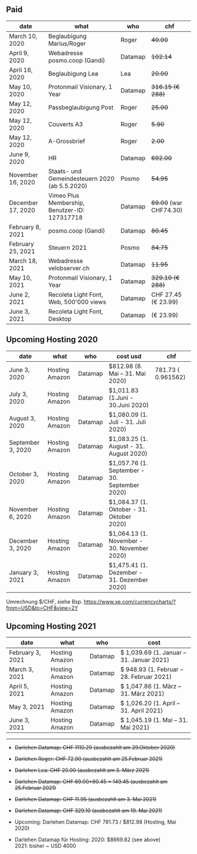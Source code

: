 ## Paid

| date  | what  | who  | chf  | 
|---|---|---|---|
| March 10, 2020  | Beglaubigung Marius/Roger | Roger | <strike>40.00</strike>  |
| April 9, 2020 |  Webadresse posmo.coop (Gandi) | Datamap  | <strike>102.14</strike>  | 
| April 16, 2020 | Beglaubigung Lea  |  Lea | <strike>20.00</strike>  | 
| May 10, 2020 | Protonmail Visionary, 1 Year | Datamap | <strike>316.15 (€ 288)</strike>  |
| May 12, 2020 | Passbeglaubigung Post | Roger | <strike>25.00</strike>  |
| May 12, 2020 | Couverts A3 | Roger | <strike>5.90</strike>  |
| May 12, 2020 | A-Grossbrief | Roger | <strike>2.00</strike>  |
| June 9, 2020 | HR | Datamap | <strike>692.00</strike>  |
| November 16, 2020 | Staats- und Gemeindesteuern 2020 (ab 5.5.2020) | Posmo | <strike>54.95</strike>  |
| December 17, 2020 | Vimeo Plus Membership, Benutzer-ID: 127317718 | Datamap | <strike>69.00</strike> (war CHF74.30) |
| February 8, 2021 | posmo.coop (Gandi) | Datamap | <strike>80.45</strike> |
| February 25, 2021 | Steuern 2021 | Posmo | <strike>84.75</strike> |
| March 18, 2021 | Webadresse velobserver.ch | Datamap | <strike>11.95</strike> |
| May 10, 2021 | Protonmail Visionary, 1 Year | Datamap | <strike>329.10 (€ 288)</strike> |
| June 2, 2021 | Recoleta Light Font, Web, 500'000 views | Datamap | CHF 27.45 (€ 23.99) |
| June 3, 2021 | Recoleta Light Font, Desktop | Datamap | (€ 23.99) |

## Upcoming Hosting 2020

| date  | what  | who  | cost usd | chf |
|---|---|---|---|---|
| June 3, 2020 | Hosting Amazon | Datamap | $812.98 (8. Mai – 31. Mai 2020)  |  781.73 ( 0.961562) |
| July 3, 2020 | Hosting Amazon | Datamap | $1,011.83 (1.Juni - 30.Juni 2020) | |
| August 3, 2020 | Hosting Amazon | Datamap | $1,080.09 (1. Juli - 31. Juli 2020) | |
| September 3, 2020 | Hosting Amazon | Datamap | $1,083.25 (1. August - 31. August 2020)  | |
| October 3, 2020 | Hosting Amazon | Datamap | $1,057.76 (1. September - 30. September 2020) | |
| November 6, 2020 | Hosting Amazon | Datamap | $1,084.37 (1. Oktober - 31. Oktober 2020) | |
| December 3, 2020 | Hosting Amazon | Datamap | $1,064.13 (1. November - 30. November 2020) | |
| January 3, 2021 | Hosting Amazon | Datamap | $1,475.41 (1. Dezember - 31. Dezember 2020) | |

Umrechnung $/CHF, siehe Bsp. https://www.xe.com/currencycharts/?from=USD&to=CHF&view=2Y        

## Upcoming Hosting 2021

| date  | what  | who  | cost  | 
|---|---|---|---|
| February 3, 2021 | Hosting Amazon | Datamap | $ 1,039.69 (1. Januar – 31. Januar 2021)  |
| March 3, 2021 | Hosting Amazon | Datamap | $ 948.93 (1. Februar – 28. Februar 2021)  |
| April 5, 2021 | Hosting Amazon | Datamap | $ 1,047.86 (1. März – 31. März 2021)  |
| May 3, 2021 | Hosting Amazon | Datamap | $ 1,026.20 (1. April – 31. April 2021)  |
| June 3, 2021 | Hosting Amazon | Datamap | $ 1,045.19 (1. Mai – 31. Mai 2021)  |


----
              
- <strike>Darlehen Datamap: CHF 1110.29 (ausbezahlt am 29.Oktober 2020)</strike>
- <strike>Darlehen Roger: CHF 72.90  (ausbezahlt am 25.Februar 2021)</strike>
- <strike>Darlehen Lea: CHF 20.00 (ausbezahlt am 3. März 2021)</strike>
- <strike>Darlehen Datamap: CHF 69.00+80.45 = 149.45 (ausbezahlt am 25.Februar 2021)</strike>
- <strike>Darlehen Datamap: CHF 11.95 (ausbezahlt am 3. Mai 2021)</strike>
- <strike>Darlehen Datamap: CHF 329.10 (ausbezahlt am 19. Mai 2021)</strike>
- Upcoming: Darlehen Datamap: CHF 781.73 / $812.98 (Hosting, Mai 2020)
     
- Darlehen Datamap für Hosting: 
  2020: $8669.82 (see above)            
  2021: bisher ~ USD 4000                    
